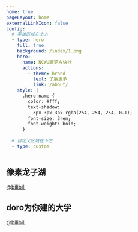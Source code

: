 ```yaml
---
home: true
pageLayout: home
externalLinkIcon: false
config:
  # 英雄区域在上方
  - type: hero
    full: true
    background: /index/1.png
    hero:
      name: NCWU画梦方块社
      actions:
        - theme: brand
          text: 了解更多
          link: /about/
    style: |
      .hero-name {
        color: #fff;
        text-shadow: 
          3px 3px 3px rgba(254, 254, 254, 0.1);
        font-size: 3rem;
        font-weight: bold;
      }
  
  # 自定义区域在下方
  - type: custom
---
```



## 像素龙子湖

@[bilibili](BV1t1KVzDE7E)

## doro为你建的大学



@[bilibili](BV1akjwznEuc)
